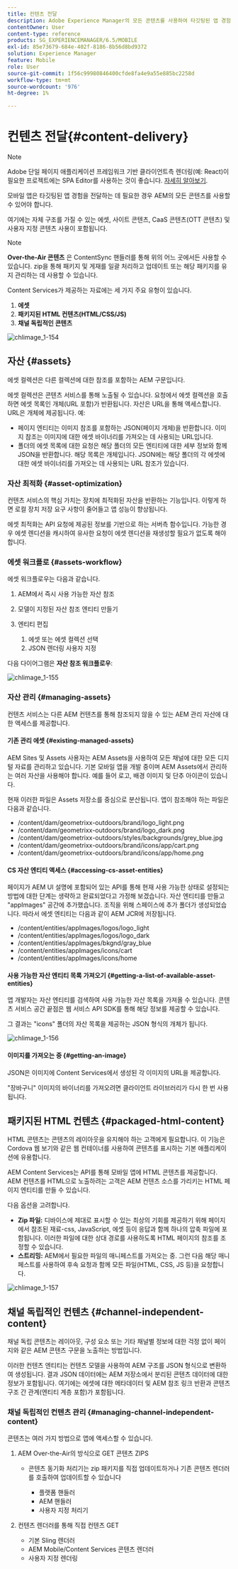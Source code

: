 ```yaml
---
title: 컨텐츠 전달
description: Adobe Experience Manager의 모든 콘텐츠를 사용하여 타깃팅된 앱 경험을 전달하는 방법에 대해 알아봅니다.
contentOwner: User
content-type: reference
products: SG_EXPERIENCEMANAGER/6.5/MOBILE
exl-id: 85e73679-684e-402f-8186-8b56d8bd9372
solution: Experience Manager
feature: Mobile
role: User
source-git-commit: 1f56c99980846400cfde8fa4e9a55e885bc2258d
workflow-type: tm+mt
source-wordcount: '976'
ht-degree: 1%

---
```


# 컨텐츠 전달{#content-delivery}

>[!NOTE]
>
>Adobe 단일 페이지 애플리케이션 프레임워크 기반 클라이언트측 렌더링(예: React)이 필요한 프로젝트에는 SPA Editor를 사용하는 것이 좋습니다. [자세히 알아보기](/help/sites-developing/spa-overview.md).

모바일 앱은 타깃팅된 앱 경험을 전달하는 데 필요한 경우 AEM의 모든 콘텐츠를 사용할 수 있어야 합니다.

여기에는 자체 구조를 가질 수 있는 에셋, 사이트 콘텐츠, CaaS 콘텐츠(OTT 콘텐츠) 및 사용자 지정 콘텐츠 사용이 포함됩니다.

>[!NOTE]
>
>**Over-the-Air 콘텐츠** 은 ContentSync 핸들러를 통해 위의 어느 곳에서든 사용할 수 있습니다. zip을 통해 패키지 및 게재를 일괄 처리하고 업데이트 또는 해당 패키지를 유지 관리하는 데 사용할 수 있습니다.

Content Services가 제공하는 자료에는 세 가지 주요 유형이 있습니다.

1. **에셋**
1. **패키지된 HTML 컨텐츠(HTML/CSS/JS)**
1. **채널 독립적인 콘텐츠**

![chlimage_1-154](assets/chlimage_1-154.png)

## 자산 {#assets}

에셋 컬렉션은 다른 컬렉션에 대한 참조를 포함하는 AEM 구문입니다.

에셋 컬렉션은 콘텐츠 서비스를 통해 노출될 수 있습니다. 요청에서 에셋 컬렉션을 호출하면 에셋 목록인 개체(URL 포함)가 반환됩니다. 자산은 URL을 통해 액세스합니다. URL은 개체에 제공됩니다. 예:

* 페이지 엔티티는 이미지 참조를 포함하는 JSON(페이지 개체)을 반환합니다. 이미지 참조는 이미지에 대한 에셋 바이너리를 가져오는 데 사용되는 URL입니다.
* 폴더의 에셋 목록에 대한 요청은 해당 폴더의 모든 엔티티에 대한 세부 정보와 함께 JSON을 반환합니다. 해당 목록은 개체입니다. JSON에는 해당 폴더의 각 에셋에 대한 에셋 바이너리를 가져오는 데 사용되는 URL 참조가 있습니다.

### 자산 최적화 {#asset-optimization}

컨텐츠 서비스의 핵심 가치는 장치에 최적화된 자산을 반환하는 기능입니다. 이렇게 하면 로컬 장치 저장 요구 사항이 줄어들고 앱 성능이 향상됩니다.

에셋 최적화는 API 요청에 제공된 정보를 기반으로 하는 서버측 함수입니다. 가능한 경우 에셋 렌디션을 캐시하여 유사한 요청이 에셋 렌디션을 재생성할 필요가 없도록 해야 합니다.

### 에셋 워크플로 {#assets-workflow}

에셋 워크플로우는 다음과 같습니다.

1. AEM에서 즉시 사용 가능한 자산 참조
1. 모델이 지정된 자산 참조 엔티티 만들기
1. 엔티티 편집

   1. 에셋 또는 에셋 컬렉션 선택
   1. JSON 렌더링 사용자 지정

다음 다이어그램은 **자산 참조 워크플로우**:

![chlimage_1-155](assets/chlimage_1-155.png)

### 자산 관리 {#managing-assets}

컨텐츠 서비스는 다른 AEM 컨텐츠를 통해 참조되지 않을 수 있는 AEM 관리 자산에 대한 액세스를 제공합니다.

#### 기존 관리 에셋 {#existing-managed-assets}

AEM Sites 및 Assets 사용자는 AEM Assets을 사용하여 모든 채널에 대한 모든 디지털 자료를 관리하고 있습니다. 기본 모바일 앱을 개발 중이며 AEM Assets에서 관리하는 여러 자산을 사용해야 합니다. 예를 들어 로고, 배경 이미지 및 단추 아이콘이 있습니다.

현재 이러한 파일은 Assets 저장소를 중심으로 분산됩니다. 앱이 참조해야 하는 파일은 다음과 같습니다.

* /content/dam/geometrixx-outdoors/brand/logo_light.png
* /content/dam/geometrixx-outdoors/brand/logo_dark.png
* /content/dam/geometrixx-outdoors/styles/backgrounds/grey_blue.jpg
* /content/dam/geometrixx-outdoors/brand/icons/app/cart.png
* /content/dam/geometrixx-outdoors/brand/icons/app/home.png

#### CS 자산 엔티티 액세스 {#accessing-cs-asset-entities}

페이지가 AEM UI 설명에 포함되어 있는 API를 통해 현재 사용 가능한 상태로 설정되는 방법에 대한 단계는 생략하고 완료되었다고 가정해 보겠습니다. 자산 엔티티를 만들고 &quot;appImages&quot; 공간에 추가했습니다. 조직을 위해 스페이스에 추가 폴더가 생성되었습니다. 따라서 에셋 엔티티는 다음과 같이 AEM JCR에 저장됩니다.

* /content/entities/appImages/logos/logo_light
* /content/entities/appImages/logos/logo_dark
* /content/entities/appImages/bkgnd/gray_blue
* /content/entities/appImages/icons/cart
* /content/entities/appImages/icons/home

#### 사용 가능한 자산 엔티티 목록 가져오기 {#getting-a-list-of-available-asset-entities}

앱 개발자는 자산 엔티티를 검색하여 사용 가능한 자산 목록을 가져올 수 있습니다. 콘텐츠 서비스 공간 끝점은 웹 서비스 API SDK를 통해 해당 정보를 제공할 수 있습니다.

그 결과는 &quot;icons&quot; 폴더의 자산 목록을 제공하는 JSON 형식의 개체가 됩니다.

![chlimage_1-156](assets/chlimage_1-156.png)

#### 이미지를 가져오는 중 {#getting-an-image}

JSON은 이미지에 Content Services에서 생성된 각 이미지의 URL을 제공합니다.

&quot;장바구니&quot; 이미지의 바이너리를 가져오려면 클라이언트 라이브러리가 다시 한 번 사용됩니다.

## 패키지된 HTML 컨텐츠 {#packaged-html-content}

HTML 콘텐츠는 콘텐츠의 레이아웃을 유지해야 하는 고객에게 필요합니다. 이 기능은 Cordova 웹 보기와 같은 웹 컨테이너를 사용하여 콘텐츠를 표시하는 기본 애플리케이션에 유용합니다.

AEM Content Services는 API를 통해 모바일 앱에 HTML 콘텐츠를 제공합니다. AEM 컨텐츠를 HTML으로 노출하려는 고객은 AEM 컨텐츠 소스를 가리키는 HTML 페이지 엔티티를 만들 수 있습니다.

다음 옵션을 고려합니다.

* **Zip 파일:** 디바이스에 제대로 표시할 수 있는 최상의 기회를 제공하기 위해 페이지에서 참조된 재료-css, JavaScript, 에셋 등이 응답과 함께 하나의 압축 파일에 포함됩니다. 이러한 파일에 대한 상대 경로를 사용하도록 HTML 페이지의 참조를 조정할 수 있습니다.
* **스트리밍:** AEM에서 필요한 파일의 매니페스트를 가져오는 중. 그런 다음 해당 매니페스트를 사용하여 후속 요청과 함께 모든 파일(HTML, CSS, JS 등)을 요청합니다.

![chlimage_1-157](assets/chlimage_1-157.png)

## 채널 독립적인 컨텐츠 {#channel-independent-content}

채널 독립 콘텐츠는 레이아웃, 구성 요소 또는 기타 채널별 정보에 대한 걱정 없이 페이지와 같은 AEM 콘텐츠 구문을 노출하는 방법입니다.

이러한 컨텐츠 엔티티는 컨텐츠 모델을 사용하여 AEM 구조를 JSON 형식으로 변환하여 생성됩니다. 결과 JSON 데이터에는 AEM 저장소에서 분리된 콘텐츠 데이터에 대한 정보가 포함됩니다. 여기에는 에셋에 대한 메타데이터 및 AEM 참조 링크 반환과 콘텐츠 구조 간 관계(엔티티 계층 포함)가 포함됩니다.

### 채널 독립적인 컨텐츠 관리 {#managing-channel-independent-content}

콘텐츠는 여러 가지 방법으로 앱에 액세스할 수 있습니다.

1. AEM Over-the-Air의 방식으로 GET 콘텐츠 ZIPS

   * 콘텐츠 동기화 처리기는 zip 패키지를 직접 업데이트하거나 기존 콘텐츠 렌더러를 호출하여 업데이트할 수 있습니다

      * 플랫폼 핸들러
      * AEM 핸들러
      * 사용자 지정 처리기

1. 컨텐츠 렌더러를 통해 직접 컨텐츠 GET

   * 기본 Sling 렌더러
   * AEM Mobile/Content Services 콘텐츠 렌더러
   * 사용자 지정 렌더링
